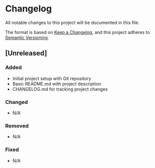 # Changelog

All notable changes to this project will be documented in this file.

The format is based on [Keep a Changelog](https://keepachangelog.com/en/1.0.0/),
and this project adheres to [Semantic Versioning](https://semver.org/spec/v2.0.0.html).

## [Unreleased]

### Added
- Initial project setup with Git repository
- Basic README.md with project description
- CHANGELOG.md for tracking project changes

### Changed
- N/A

### Removed
- N/A

### Fixed
- N/A
